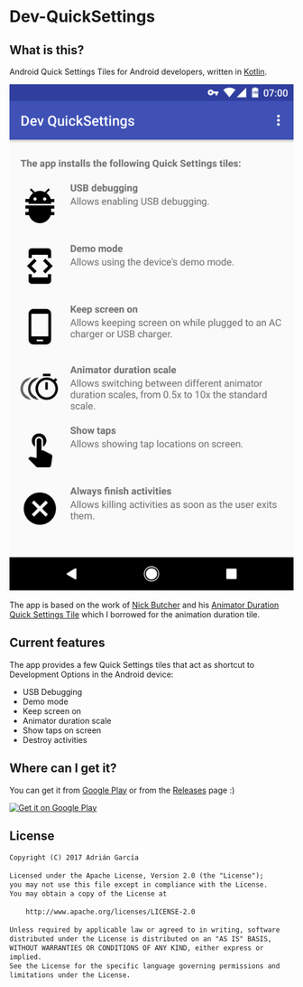 # Dev-QuickSettings
## What is this?
Android Quick Settings Tiles for Android developers, written in [Kotlin](https://kotlinlang.org/).

![Main image](https://raw.githubusercontent.com/adriangl/Android-Dev-QuickSettings/master/graphics/screenshots/en-US_main.png)

The app is based on the work of [Nick Butcher](https://github.com/nickbutcher) and his [Animator Duration Quick Settings Tile](https://github.com/nickbutcher/AnimatorDurationTile) which I borrowed for the animation duration tile.

## Current features
The app provides a few Quick Settings tiles that act as shortcut to Development Options in the Android device:
* USB Debugging
* Demo mode
* Keep screen on
* Animator duration scale
* Show taps on screen
* Destroy activities

## Where can I get it?
You can get it from [Google Play](https://play.google.com/store/apps/details?id=com.adriangl.devquicksettings) or from the [Releases](https://github.com/adriangl/Android-Dev-QuickSettings/releases) page :)

[![Get it on Google Play](https://play.google.com/intl/en_us/badges/images/generic/en_badge_web_generic.png)](https://play.google.com/store/apps/details?id=com.adriangl.devquicksettings)


## License
```
Copyright (C) 2017 Adrián García

Licensed under the Apache License, Version 2.0 (the "License");
you may not use this file except in compliance with the License.
You may obtain a copy of the License at

    http://www.apache.org/licenses/LICENSE-2.0

Unless required by applicable law or agreed to in writing, software
distributed under the License is distributed on an "AS IS" BASIS,
WITHOUT WARRANTIES OR CONDITIONS OF ANY KIND, either express or implied.
See the License for the specific language governing permissions and
limitations under the License.
```